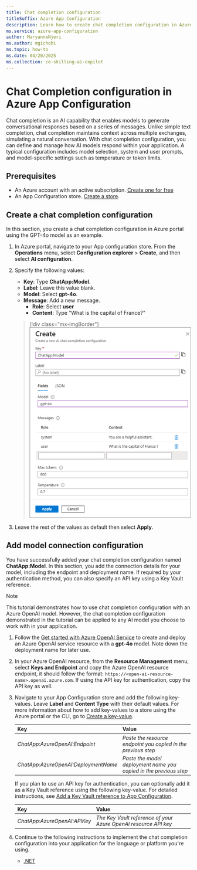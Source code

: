 ```yaml
---
title: Chat completion configuration
titleSuffix: Azure App Configuration
description: Learn how to create chat completion configuration in Azure App Configuration.
ms.service: azure-app-configuration
author: MaryanneNjeri
ms.author: mgichohi
ms.topic: how-to
ms.date: 04/20/2025
ms.collection: ce-skilling-ai-copilot
---
```


# Chat Completion configuration in Azure App Configuration

Chat completion is an AI capability that enables models to generate conversational responses based on a series of messages. Unlike simple text completion, chat completion maintains context across multiple exchanges, simulating a natural conversation. With chat completion configuration, you can define and manage how AI models respond within your application. A typical configuration includes model selection, system and user prompts, and model-specific settings such as temperature or token limits.

## Prerequisites
- An Azure account with an active subscription. [Create one for free](https://azure.microsoft.com/free)
- An App Configuration store. [Create a store](./quickstart-azure-app-configuration-create.md#create-an-app-configuration-store).

## Create a chat completion configuration

In this section, you create a chat completion configuration in Azure portal using the GPT-4o model as an example.

 1. In Azure portal, navigate to your App configuration store. From the **Operations** menu, select **Configuration explorer** > **Create**, and then select **AI configuration**.

 1. Specify the following values:
    - **Key**: Type **ChatApp:Model**.
    - **Label**: Leave this value blank.
    - **Model**: Select **gpt-4o**.
    - **Message**: Add a new message.
        - **Role**: Select **user**
        - **Content**: Type "What is the capital of France?"
    
    > [!div class="mx-imgBorder"]
    > ![Screen shot shows the create new AI configuration form](./media/create-ai-chat-completion-config.png)
    
1. Leave the rest of the values as default then select **Apply**.

## Add model connection configuration

You have successfully added your chat completion configuration named **ChatApp:Model**. In this section, you add the connection details for your model, including the endpoint and deployment name. If required by your authentication method, you can also specify an API key using a Key Vault reference.

> [!NOTE]
> This tutorial demonstrates how to use chat completion configuration with an Azure OpenAI model. However, the chat completion configuration demonstrated in the tutorial can be applied to any AI model you choose to work with in your application.
>

1. Follow the [Get started with Azure OpenAI Service](/azure/ai-services/openai/overview#get-started-with-azure-openai-service) to create and deploy an Azure OpenAI service resource with a **gpt-4o** model. Note down the deployment name for later use.

1. In your Azure OpenAI resource, from the **Resource Management** menu, select **Keys and Endpoint** and copy the Azure OpenAI resource endpoint, it should follow the format: `https://<open-ai-resource-name>.openai.azure.com`. If using the API key for authentication, copy the API key as well.

1. Navigate to your App Configuration store and add the following key-values. Leave **Label** and **Content Type** with their default values. For more information about how to add key-values to a store using the Azure portal or the CLI, go to [Create a key-value](./quickstart-azure-app-configuration-create.md#create-a-key-value).

    | **Key**                                 | **Value**                                                             |
    |-----------------------------------------|-----------------------------------------------------------------------|
    |  _ChatApp:AzureOpenAI:Endpoint_         | _Paste the resource endpoint you copied in the previous step_         |
    |  _ChatApp:AzureOpenAI:DeploymentName_   | _Paste the model deployment name you copied in the previous step_     |
 
    If you plan to use an API key for authentication, you can optionally add it as a Key Vault reference using the following key-value. For detailed instructions, see [Add a Key Vault reference to App Configuration](./use-key-vault-references-dotnet-core.md#add-a-key-vault-reference-to-app-configuration).

    | **Key**                          | **Value**                                                      |
    |----------------------------------|----------------------------------------------------------------|
    |  _ChatApp:AzureOpenAI:APIKey_  | _The Key Vault reference of your Azure OpenAI resource API key_  |

1. Continue to the following instructions to implement the chat completion configuration into your application for the language or platform you're using.

    - [.NET](./quickstart-chat-completion-dotnet.md)
